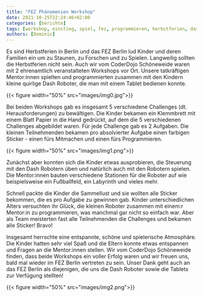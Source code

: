 ```yaml
---
title: "FEZ Phänomenien Workshop"
date: 2021-10-25T22:24:46+02:00
categories: [berichte]
tags: [workshop, einstieg, spiel, fez, programmieren, herbstferien, dash, roboter, bots]
authors: [Dominic]
---
```


Es sind Herbstferien in Berlin und das FEZ Berlin lud Kinder und deren Familien ein um zu Staunen, zu Forschen und zu 
Spielen. Langweilig sollten die Herbstferien nicht sein. Auch wir vom CoderDojo Schöneweide waren mit 2 ehrenamtlich 
veranstalteten Workshops vor Ort. Unsere tatkräftigen Mentor:innen spielten und programmierten zusammen mit den Kindern 
kleine quirlige Dash Roboter, die man mit einem Tablet bedienen konnte.

{{< figure width="50%" src="images/img0.jpg">}}

Bei beiden Workshops gab es insgesamt 5 verschiedene Challenges (dt. Herausforderungen) zu bewältigen. Die Kinder 
bekamen ein Klemmbrett mit einem Blatt Papier in die Hand gedrückt, auf dem die 5 verschiedenen Challenges abgebildet 
waren. Für jede Challenge gab es 2 Aufgaben. Die kleinen Teilnehmenden bekamen pro absolvierter Aufgabe einen farbigen 
Sticker - einen fürs Mitmachen und einen fürs Programmieren.

{{< figure width="50%" src="images/img1.png">}}

Zunächst aber konnten sich die Kinder etwas ausprobieren, die Steuerung mit den Dash Robotern üben und natürlich 
auch mit den Robotern spielen. Die Mentor:innen bauten verschiedene Stationen für die Roboter auf wie beispielsweise 
ein Fußballfeld, ein Labyrinth und vieles mehr.

Schnell packte die Kinder die Sammellust und sie wollten alle Sticker bekommen, die es pro Aufgabe zu gewinnen gab. 
Kinder unterschiedlichen Alters versuchten ihr Glück, die kleinen Roboter zusammen mit einem:r Mentor:in zu 
programmieren, was manchmal gar nicht so einfach war. Aber als Team meisterten fast alle Teilnehmenden die Challenges 
und bekamen alle Sticker! Bravo!

Insgesamt herrschte eine entspannte, schöne und spielerische Atmosphäre. Die Kinder hatten sehr viel Spaß und die 
Eltern konnte etwas entspannen und Fragen an die Mentor:innen stellen. Wir vom CoderDojo Schöneweide finden, dass beide 
Workshops ein voller Erfolg waren und wir freuen uns, bald mal wieder im FEZ Berlin vertreten zu sein. Unser Dank geht 
auch an das FEZ Berlin als diejenigen, die uns die Dash Roboter sowie die Tablets zur Verfügung stellten!

{{< figure width="50%" src="images/img2.png">}}

